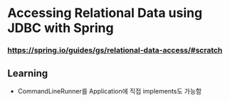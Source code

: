 # Accessing Relational Data using JDBC with Spring

### https://spring.io/guides/gs/relational-data-access/#scratch

## Learning
- CommandLineRunner를 Application에 직접 implements도 가능함